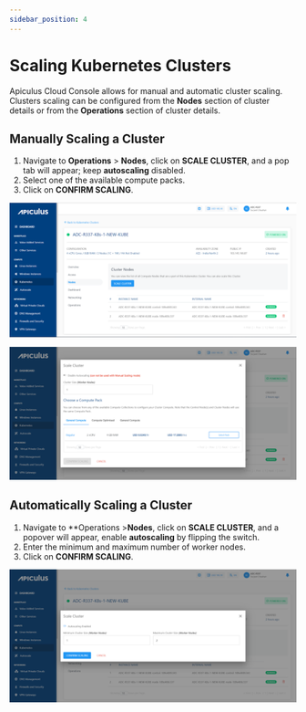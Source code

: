 ```yaml
---
sidebar_position: 4
---
```

# Scaling Kubernetes Clusters

Apiculus Cloud Console allows for manual and automatic cluster scaling. Clusters scaling can be configured from the **Nodes** section of cluster details or from the **Operations** section of cluster details.
## Manually Scaling a Cluster

1. Navigate to **Operations** > **Nodes**, click on **SCALE CLUSTER**, and a pop tab will appear; keep **autoscaling** disabled.
2. Select one of the available compute packs.
3. Click on **CONFIRM SCALING**.

![Scaling Kubernetes Clusters](img/ScalingKubernetes1.png)

![Scaling Kubernetes Clusters](img/ScalingKubernetes2.png)

## Automatically Scaling a Cluster

1. Navigate to **Operations >**Nodes**, click on **SCALE CLUSTER**, and a popover will appear, enable **autoscaling** by flipping the switch.
2. Enter the minimum and maximum number of worker nodes.
3. Click on **CONFIRM SCALING**.

![Scaling Kubernetes Clusters](img/ScalingKubernetes3.png)
